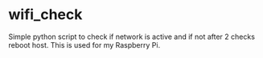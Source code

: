 wifi_check
==========

Simple python script to check if network is active and if not after 2 checks reboot host. This is used for my Raspberry Pi.
